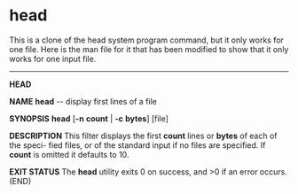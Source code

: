 # head

This is a clone of the head system program command, but it only works for one file.
Here is the man file for it that has been modified to show that it only works for one input file.

---
**HEAD**

**NAME**
     **head** -- display first lines of a file

**SYNOPSIS**
     **head** [**-n** __count__ | **-c** __bytes__] [file]

**DESCRIPTION**
     This filter displays the first __count__ lines or __bytes__ of each of the speci-
     fied files, or of the standard input if no files are specified.  If __count__
     is omitted it defaults to 10.

**EXIT STATUS**
     The **head** utility exits 0 on success, and >0 if an error occurs.
(END)

